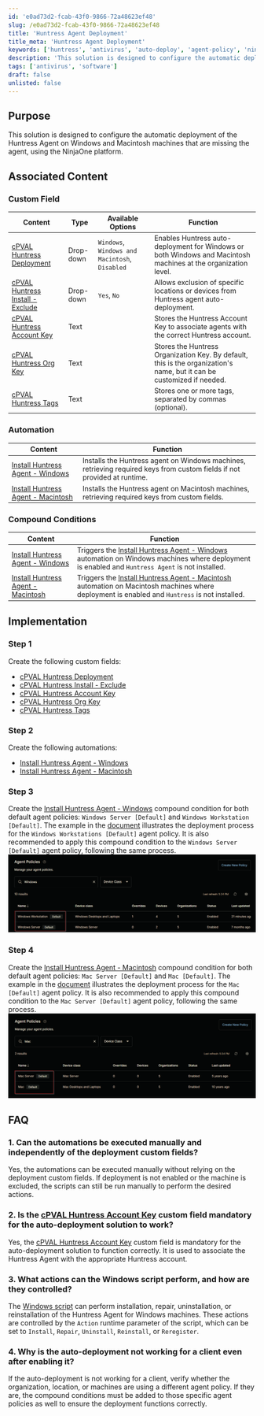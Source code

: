 ```yaml
---
id: 'e0ad73d2-fcab-43f0-9866-72a48623ef48'
slug: /e0ad73d2-fcab-43f0-9866-72a48623ef48
title: 'Huntress Agent Deployment'
title_meta: 'Huntress Agent Deployment'
keywords: ['huntress', 'antivirus', 'auto-deploy', 'agent-policy', 'ninja']
description: 'This solution is designed to configure the automatic deployment of the Huntress Agent on Windows and Macintosh machines that are missing the agent, using the NinjaOne platform.'
tags: ['antivirus', 'software']
draft: false
unlisted: false
---
```


## Purpose

This solution is designed to configure the automatic deployment of the Huntress Agent on Windows and Macintosh machines that are missing the agent, using the NinjaOne platform.

## Associated Content

### Custom Field

| Content | Type | Available Options | Function |
| ------- | ---- | ----------------- | -------- |
| [cPVAL Huntress Deployment](/docs/67554954-e8da-48af-bda9-13a6a37c8295) | Drop-down | `Windows`, `Windows and Macintosh`, `Disabled` | Enables Huntress auto-deployment for Windows or both Windows and Macintosh machines at the organization level. |
| [cPVAL Huntress Install - Exclude](/docs/bdb92684-f093-49f8-9568-09874f9f79d5) | Drop-down | `Yes`, `No` | Allows exclusion of specific locations or devices from Huntress agent auto-deployment. |
| [cPVAL Huntress Account Key](/docs/2b62c710-cd01-4c0a-ab26-58f637e3226a) | Text | | Stores the Huntress Account Key to associate agents with the correct Huntress account. |
| [cPVAL Huntress Org Key](/docs/a746555d-f311-449f-ace0-c8a3b67a2ba4) | Text | | Stores the Huntress Organization Key. By default, this is the organization's name, but it can be customized if needed. |
| [cPVAL Huntress Tags](/docs/ac9bd64b-0327-4879-931d-128936bc43a6) | Text | | Stores one or more tags, separated by commas (optional). |

### Automation

| Content | Function |
| ------- | -------- |
| [Install Huntress Agent - Windows](/docs/518bff20-44d4-4206-9336-bb6922d959da) | Installs the Huntress agent on Windows machines, retrieving required keys from custom fields if not provided at runtime. |
| [Install Huntress Agent - Macintosh](/docs/69915d4b-f3e4-4192-b71c-e77559fe9d7f) | Installs the Huntress agent on Macintosh machines, retrieving required keys from custom fields. |

### Compound Conditions

| Content | Function |
| ------- | -------- |
| [Install Huntress Agent - Windows](/docs/73daf0e3-7d35-415b-ab69-386ddd7377e0) | Triggers the [Install Huntress Agent - Windows](/docs/518bff20-44d4-4206-9336-bb6922d959da) automation on Windows machines where deployment is enabled and `Huntress Agent` is not installed. |
| [Install Huntress Agent - Macintosh](/docs/6e7c65c3-3a14-433e-9cbb-617674c1aff0) | Triggers the [Install Huntress Agent - Macintosh](/docs/69915d4b-f3e4-4192-b71c-e77559fe9d7f) automation on Macintosh machines where deployment is enabled and `Huntress` is not installed. |

## Implementation

### Step 1

Create the following custom fields:

- [cPVAL Huntress Deployment](/docs/67554954-e8da-48af-bda9-13a6a37c8295)  
- [cPVAL Huntress Install - Exclude](/docs/bdb92684-f093-49f8-9568-09874f9f79d5)  
- [cPVAL Huntress Account Key](/docs/2b62c710-cd01-4c0a-ab26-58f637e3226a)  
- [cPVAL Huntress Org Key](/docs/a746555d-f311-449f-ace0-c8a3b67a2ba4)  
- [cPVAL Huntress Tags](/docs/ac9bd64b-0327-4879-931d-128936bc43a6)

### Step 2

Create the following automations:

- [Install Huntress Agent - Windows](/docs/518bff20-44d4-4206-9336-bb6922d959da)  
- [Install Huntress Agent - Macintosh](/docs/69915d4b-f3e4-4192-b71c-e77559fe9d7f)

### Step 3

Create the [Install Huntress Agent - Windows](/docs/73daf0e3-7d35-415b-ab69-386ddd7377e0) compound condition for both default agent policies: `Windows Server [Default]` and `Windows Workstation [Default]`. The example in the [document](/docs/73daf0e3-7d35-415b-ab69-386ddd7377e0) illustrates the deployment process for the `Windows Workstations [Default]` agent policy. It is also recommended to apply this compound condition to the `Windows Server [Default]` agent policy, following the same process.  
![Image1](../../static/img/docs/e0ad73d2-fcab-43f0-9866-72a48623ef48/image1.png)

### Step 4

Create the [Install Huntress Agent - Macintosh](/docs/6e7c65c3-3a14-433e-9cbb-617674c1aff0) compound condition for both default agent policies: `Mac Server [Default]` and `Mac [Default]`. The example in the [document](/docs/6e7c65c3-3a14-433e-9cbb-617674c1aff0) illustrates the deployment process for the `Mac [Default]` agent policy. It is also recommended to apply this compound condition to the `Mac Server [Default]` agent policy, following the same process.
![Image2](../../static/img/docs/e0ad73d2-fcab-43f0-9866-72a48623ef48/image2.png)

## FAQ

### 1. Can the automations be executed manually and independently of the deployment custom fields?

Yes, the automations can be executed manually without relying on the deployment custom fields. If deployment is not enabled or the machine is excluded, the scripts can still be run manually to perform the desired actions.

### 2. Is the [cPVAL Huntress Account Key](/docs/2b62c710-cd01-4c0a-ab26-58f637e3226a) custom field mandatory for the auto-deployment solution to work?

Yes, the [cPVAL Huntress Account Key](/docs/2b62c710-cd01-4c0a-ab26-58f637e3226a) custom field is mandatory for the auto-deployment solution to function correctly. It is used to associate the Huntress Agent with the appropriate Huntress account.

### 3. What actions can the Windows script perform, and how are they controlled?

The [Windows script](/docs/73daf0e3-7d35-415b-ab69-386ddd7377e0) can perform installation, repair, uninstallation, or reinstallation of the Huntress Agent for Windows machines. These actions are controlled by the `Action` runtime parameter of the script, which can be set to `Install`, `Repair`, `Uninstall`, `Reinstall`, or `Reregister`.

### 4. Why is the auto-deployment not working for a client even after enabling it?

If the auto-deployment is not working for a client, verify whether the organization, location, or machines are using a different agent policy. If they are, the compound conditions must be added to those specific agent policies as well to ensure the deployment functions correctly.